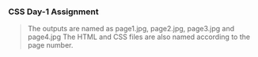 ### CSS Day-1 Assignment
> The outputs are named as page1.jpg, page2.jpg, page3.jpg and page4.jpg
> The HTML and CSS files are also named according to the page number.